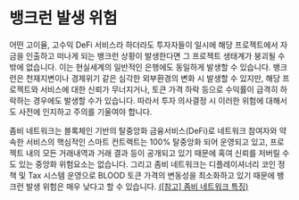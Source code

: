 # 뱅크런 발생 위험

어떤 고이율, 고수익 DeFi 서비스라 하더라도 투자자들이 일시에 해당 프로젝트에서 자금을 인출하고 떠나게 되는 뱅크런 상황이 발생한다면 그 프로젝트 생태계가 붕괴될 수밖에 없습니다. 이는 현실세계의 일반적인 은행에도 동일하게 발생할 수 있습니다. 뱅크런은 천재지변이나 경제위기 같은 심각한 외부환경의 변화 시 발생할 수 있지만, 해당 프로젝트와 서비스에 대한 신뢰가 무너지거나, 토큰 가격 하락 등으로 수익률이 급격히 하락하는 경우에도 발생할 수가 있습니다. 따라서 투자 의사결정 시 이러한 위험에 대해서도 사전에 인지하고 주의를 기울여야 합니다.

좀비 네트워크는 블록체인 기반의 탈중앙화 금융서비스(DeFi)로 네트워크 참여자와 약속한 서비스의 핵심적인 스마트 컨트랙트는 100% 탈중앙화 되어 운영되고 있고, 프로젝트 내의 모든 거래내역과 거래 결과 등이 공개되고 있기 때문에 혹여 신뢰를 저버릴 수도 있는 중앙화 위험요소는 없습니다. 그리고 좀비 네트워크는 디플레이셔너리 코인 정책 및 Tax 시스템 운영으로 BLOOD 토큰 가격의 변동성을 최소화하고 있기 때문에 뱅크런 발생 위험은 매우 낮다고 할 수 있습니다. [(\[참고\] 좀비 네트워크 특징)](broken-reference)
